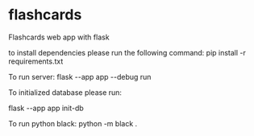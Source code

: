 # flashcards
Flashcards web app with flask

to install dependencies please run the following command:
  pip install -r requirements.txt

To run server:
  flask --app app --debug run

To initialized database please run:

  flask --app app init-db

To run python black:
   python -m black .
